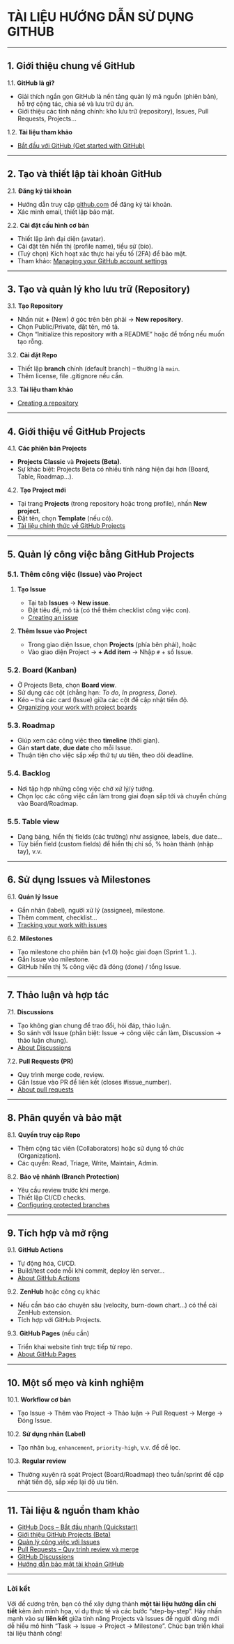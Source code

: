 # TÀI LIỆU HƯỚNG DẪN SỬ DỤNG GITHUB

---

## 1. Giới thiệu chung về GitHub

1.1. **GitHub là gì?**  
- Giải thích ngắn gọn GitHub là nền tảng quản lý mã nguồn (phiên bản), hỗ trợ cộng tác, chia sẻ và lưu trữ dự án.  
- Giới thiệu các tính năng chính: kho lưu trữ (repository), Issues, Pull Requests, Projects…

1.2. **Tài liệu tham khảo**  
- [Bắt đầu với GitHub (Get started with GitHub)](https://docs.github.com/en/get-started)

---

## 2. Tạo và thiết lập tài khoản GitHub

2.1. **Đăng ký tài khoản**  
- Hướng dẫn truy cập [github.com](https://github.com/) để đăng ký tài khoản.  
- Xác minh email, thiết lập bảo mật.

2.2. **Cài đặt cấu hình cơ bản**  
- Thiết lập ảnh đại diện (avatar).  
- Cài đặt tên hiển thị (profile name), tiểu sử (bio).  
- (Tuỳ chọn) Kích hoạt xác thực hai yếu tố (2FA) để bảo mật.  
- Tham khảo: [Managing your GitHub account settings](https://docs.github.com/en/account-and-profile/setting-up-and-managing-your-github-user-account)

---

## 3. Tạo và quản lý kho lưu trữ (Repository)

3.1. **Tạo Repository**  
- Nhấn nút **+** (New) ở góc trên bên phải → **New repository**.  
- Chọn Public/Private, đặt tên, mô tả.  
- Chọn “Initialize this repository with a README” hoặc để trống nếu muốn tạo rỗng.

3.2. **Cài đặt Repo**  
- Thiết lập **branch** chính (default branch) – thường là `main`.  
- Thêm license, file .gitignore nếu cần.

3.3. **Tài liệu tham khảo**  
- [Creating a repository](https://docs.github.com/en/get-started/quickstart/create-a-repo)

---

## 4. Giới thiệu về GitHub Projects

4.1. **Các phiên bản Projects**  
- **Projects Classic** và **Projects (Beta)**.  
- Sự khác biệt: Projects Beta có nhiều tính năng hiện đại hơn (Board, Table, Roadmap…).

4.2. **Tạo Project mới**  
- Tại trang **Projects** (trong repository hoặc trong profile), nhấn **New project**.  
- Đặt tên, chọn **Template** (nếu có).  
- [Tài liệu chính thức về GitHub Projects](https://docs.github.com/en/issues/planning-and-tracking-with-projects)

---

## 5. Quản lý công việc bằng GitHub Projects

### 5.1. Thêm công việc (Issue) vào Project

1. **Tạo Issue**  
   - Tại tab **Issues** → **New issue**.  
   - Đặt tiêu đề, mô tả (có thể thêm checklist công việc con).  
   - [Creating an issue](https://docs.github.com/en/issues/tracking-your-work-with-issues/creating-issues)

2. **Thêm Issue vào Project**  
   - Trong giao diện Issue, chọn **Projects** (phía bên phải), hoặc  
   - Vào giao diện Project → **+ Add item** → Nhập `#` + số Issue.

### 5.2. Board (Kanban)  
- Ở Projects Beta, chọn **Board view**.  
- Sử dụng các cột (chẳng hạn: *To do*, *In progress*, *Done*).  
- Kéo – thả các card (Issue) giữa các cột để cập nhật tiến độ.  
- [Organizing your work with project boards](https://docs.github.com/en/issues/planning-and-tracking-with-projects/organizing-your-work-with-project-boards)

### 5.3. Roadmap  
- Giúp xem các công việc theo **timeline** (thời gian).  
- Gán **start date**, **due date** cho mỗi Issue.  
- Thuận tiện cho việc sắp xếp thứ tự ưu tiên, theo dõi deadline.

### 5.4. Backlog  
- Nơi tập hợp những công việc chờ xử lý/ý tưởng.  
- Chọn lọc các công việc cần làm trong giai đoạn sắp tới và chuyển chúng vào Board/Roadmap.

### 5.5. Table view  
- Dạng bảng, hiển thị fields (các trường) như assignee, labels, due date…  
- Tùy biến field (custom fields) để hiển thị chỉ số, % hoàn thành (nhập tay), v.v.

---

## 6. Sử dụng Issues và Milestones

6.1. **Quản lý Issue**  
- Gắn nhãn (label), người xử lý (assignee), milestone.  
- Thêm comment, checklist…  
- [Tracking your work with issues](https://docs.github.com/en/issues/tracking-your-work-with-issues)

6.2. **Milestones**  
- Tạo milestone cho phiên bản (v1.0) hoặc giai đoạn (Sprint 1…).  
- Gắn Issue vào milestone.  
- GitHub hiển thị % công việc đã đóng (done) / tổng Issue.

---

## 7. Thảo luận và hợp tác

7.1. **Discussions**  
- Tạo không gian chung để trao đổi, hỏi đáp, thảo luận.  
- So sánh với Issue (phân biệt: Issue → công việc cần làm, Discussion → thảo luận chung).  
- [About Discussions](https://docs.github.com/en/discussions)

7.2. **Pull Requests (PR)**  
- Quy trình merge code, review.  
- Gắn Issue vào PR để liên kết (closes #issue_number).  
- [About pull requests](https://docs.github.com/en/pull-requests)

---

## 8. Phân quyền và bảo mật

8.1. **Quyền truy cập Repo**  
- Thêm cộng tác viên (Collaborators) hoặc sử dụng tổ chức (Organization).  
- Các quyền: Read, Triage, Write, Maintain, Admin.

8.2. **Bảo vệ nhánh (Branch Protection)**  
- Yêu cầu review trước khi merge.  
- Thiết lập CI/CD checks.  
- [Configuring protected branches](https://docs.github.com/en/repositories/configuring-branches-and-merges/configuring-protected-branches)

---

## 9. Tích hợp và mở rộng

9.1. **GitHub Actions**  
- Tự động hóa, CI/CD.  
- Build/test code mỗi khi commit, deploy lên server…  
- [About GitHub Actions](https://docs.github.com/en/actions)

9.2. **ZenHub** hoặc công cụ khác  
- Nếu cần báo cáo chuyên sâu (velocity, burn-down chart…) có thể cài ZenHub extension.  
- Tích hợp với GitHub Projects.  

9.3. **GitHub Pages** (nếu cần)  
- Triển khai website tĩnh trực tiếp từ repo.  
- [About GitHub Pages](https://docs.github.com/en/pages)

---

## 10. Một số mẹo và kinh nghiệm

10.1. **Workflow cơ bản**  
- Tạo Issue → Thêm vào Project → Thảo luận → Pull Request → Merge → Đóng Issue.

10.2. **Sử dụng nhãn (Label)**  
- Tạo nhãn `bug`, `enhancement`, `priority-high`, v.v. để dễ lọc.

10.3. **Regular review**  
- Thường xuyên rà soát Project (Board/Roadmap) theo tuần/sprint để cập nhật tiến độ, sắp xếp lại độ ưu tiên.

---

## 11. Tài liệu & nguồn tham khảo

- [GitHub Docs – Bắt đầu nhanh (Quickstart)](https://docs.github.com/en/get-started/quickstart)  
- [Giới thiệu GitHub Projects (Beta)](https://docs.github.com/en/issues/planning-and-tracking-with-projects)  
- [Quản lý công việc với Issues](https://docs.github.com/en/issues/tracking-your-work-with-issues)  
- [Pull Requests – Quy trình review và merge](https://docs.github.com/en/pull-requests)  
- [GitHub Discussions](https://docs.github.com/en/discussions)  
- [Hướng dẫn bảo mật tài khoản GitHub](https://docs.github.com/en/authentication/keeping-your-account-and-data-secure)

---

### Lời kết
Với đề cương trên, bạn có thể xây dựng thành **một tài liệu hướng dẫn chi tiết** kèm ảnh minh họa, ví dụ thực tế và các bước “step-by-step”. Hãy nhấn mạnh vào sự **liên kết** giữa tính năng Projects và Issues để người dùng mới dễ hiểu mô hình “Task → Issue → Project → Milestone”. Chúc bạn triển khai tài liệu thành công!
